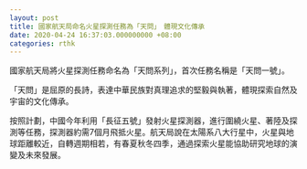 ```yaml
---
layout: post
title: 國家航天局命名火星探測任務為「天問」　體現文化傳承
date: 2020-04-24 16:37:03.000000000 +08:00
categories: rthk
---
```


國家航天局將火星探測任務命名為「天問系列」，首次任務名稱是「天問一號」。

「天問」是屈原的長詩，表達中華民族對真理追求的堅毅與執著，體現探索自然及宇宙的文化傳承。

按照計劃，中國今年利用「長征五號」發射火星探測器，進行圍繞火星、著陸及探測等任務，探測器約需7個月飛抵火星。航天局說在太陽系八大行星中，火星與地球距離較近，自轉週期相若，有春夏秋冬四季，通過探索火星能協助研究地球的演變及未來發展。
